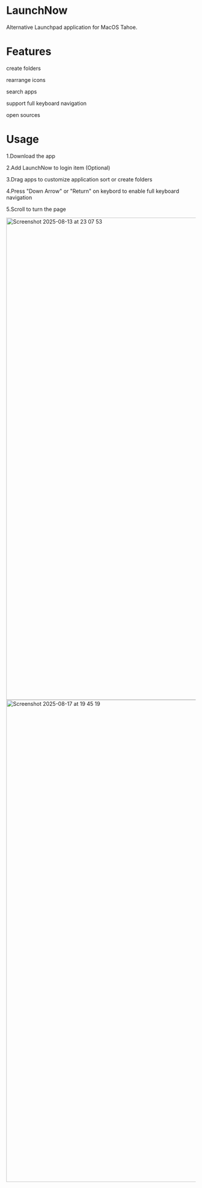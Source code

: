 # LaunchNow
Alternative Launchpad application for MacOS Tahoe. 

# Features
create folders

rearrange icons

search apps

support full keyboard navigation

open sources

# Usage
1.Download the app

2.Add LaunchNow to login item (Optional)

3.Drag apps to customize application sort or create folders

4.Press "Down Arrow" or "Return" on keybord to enable full keyboard navigation

5.Scroll to turn the page

<img width="1920" height="1280" alt="Screenshot 2025-08-13 at 23 07 53" src="https://github.com/user-attachments/assets/69eaf1bb-746e-4c9c-9d38-791dbee14194" />
<img width="1920" height="1280" alt="Screenshot 2025-08-17 at 19 45 19" src="https://github.com/user-attachments/assets/c6bffd5c-9dcf-4b1c-8b34-a9d7f964a78d" />
